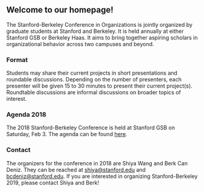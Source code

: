 ## Welcome to our homepage!

The Stanford-Berkeley Conference in Organizations is jointly organized by graduate students at Stanford and Berkeley. It is held annually at either Stanford GSB or Berkeley Haas. It aims to bring together aspiring scholars in organizational behavior across two campuses and beyond. 

### Format

Students may share their current projects in short presentations and roundable discussions. Depending on the number of presenters, each presenter will be given 15 to 30 minutes to present their current project(s). Roundtable discussions are informal discussions on broader topics of interest. 

### Agenda 2018

The 2018 Stanford-Berkeley Conference is held at Stanford GSB on Saturday, Feb 3. The agenda can be found [here](stanford_berkeley_2018_agenda.pdf).

### Contact

The organizers for the conference in 2018 are Shiya Wang and Berk Can Deniz. They can be reached at <shiya@stanford.edu> and <bcdeniz@stanford.edu>. If you are interested in organizing Stanford-Berkeley 2019, please contact Shiya and Berk!


